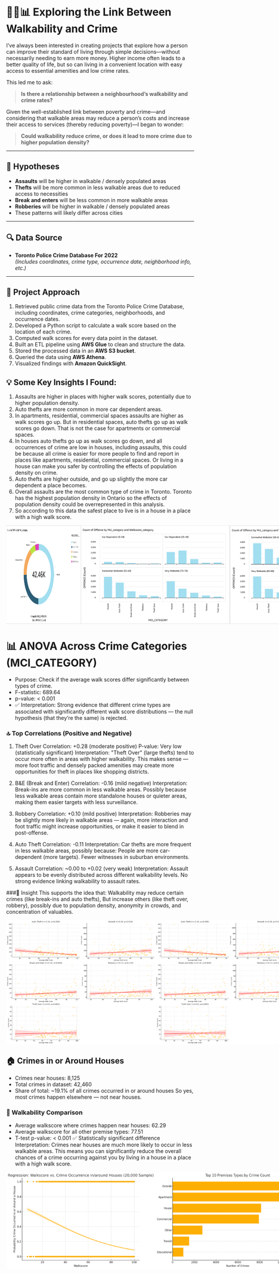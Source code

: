 # 🚶‍♂️📊 Exploring the Link Between Walkability and Crime

I’ve always been interested in creating projects that explore how a person can improve their standard of living through simple decisions—without necessarily needing to earn more money. Higher income often leads to a better quality of life, but so can living in a convenient location with easy access to essential amenities and low crime rates.

This led me to ask:

> **Is there a relationship between a neighbourhood’s walkability and crime rates?**

Given the well-established link between poverty and crime—and considering that walkable areas may reduce a person’s costs and increase their access to services (thereby reducing poverty)—I began to wonder:

> **Could walkability reduce crime, or does it lead to more crime due to higher population density?**

---

## 🔬 Hypotheses

- **Assaults** will be higher in walkable / densely populated areas  
- **Thefts** will be more common in less walkable areas due to reduced access to necessities  
- **Break and enters** will be less common in more walkable areas  
- **Robberies** will be higher in walkable / densely populated areas  
- These patterns will likely differ across cities  

---

## 🔍 Data Source

- **Toronto Police Crime Database For 2022**  
  _(Includes coordinates, crime type, occurrence date, neighborhood info, etc.)_

---

## 🧠 Project Approach

1. Retrieved public crime data from the Toronto Police Crime Database, including coordinates, crime categories, neighborhoods, and occurrence dates.  
2. Developed a Python script to calculate a walk score based on the location of each crime.  
3. Computed walk scores for every data point in the dataset.  
4. Built an ETL pipeline using **AWS Glue** to clean and structure the data.  
5. Stored the processed data in an **AWS S3 bucket**.  
6. Queried the data using **AWS Athena**.  
7. Visualized findings with **Amazon QuickSight**.

## 💡 Some Key Insights I Found:
1. Assaults are higher in places with higher walk scores, potentially due to higher population density.
2. Auto thefts are more common in more car dependent areas.
3. In apartments, residential, commercial spaces assaults are higher as walk scores go up. But in residential spaces, auto thefts go up as walk scores go down. That is not the case for apartments or commercial spaces.
4. In houses auto thefts go up as walk scores go down, and all occurrences of crime are low in houses, including assaults, this could be because all crime is easier for more people to find and report in places like apartments, residential, commercial spaces. Or living in a house can make you safer by controlling the effects of population density on crime. 
5. Auto thefts are higher outside, and go up slightly the more car dependent a place becomes.
6. Overall assaults are the most common type of crime in Toronto. Toronto has the highest population density in Ontario so the effects of population density could be overrepresented in this analysis.
7. So according to this data the safest place to live is in a house in a place with a high walk score.

<div style="display: flex; justify-content: space-between; width: 400px;">
  <img src="Charts/Count_of_offence_by_MCI_Category.png" width="50%"/>
  <img src="Charts/Count_of_offence_by_MCI_Category_and_Walkscore_Category.png"/>
  <img src="Charts/Count_of_offence_by_MCI_Category_and_Walkscore_Category_2.png"/>
  <img src="Charts/Count_of_offence_by_MCI_Category_Location_Category_Premises_Type.png"/>
  <img src="Charts/Count_of_offence_by_MCI_Category_Location_Category_Walkscore_Category.png"/>
  <img src="Charts/Count_of_offence_by_MCI_Category_Offence.png"/>
  <img src="Charts/Count_of_offence_by_MCI_Category_Walkscore_Category.png"/>
</div>

# 📊 ANOVA Across Crime Categories (MCI_CATEGORY)
 - Purpose: Check if the average walk scores differ significantly between types of crime.
 - F-statistic: 689.64
 - p-value: < 0.001
 - ✅ Interpretation: Strong evidence that different crime types are associated with significantly different walk score distributions — the null hypothesis (that they’re the same) is rejected.

### 🔝 Top Correlations (Positive and Negative)
1. Theft Over
Correlation: +0.28 (moderate positive)
P-value: Very low (statistically significant)
Interpretation: "Theft Over" (large thefts) tend to occur more often in areas with higher walkability.
 This makes sense — more foot traffic and densely packed amenities may create more opportunities for theft in places like shopping districts.

2. B&E (Break and Enter)
Correlation: -0.16 (mild negative)
Interpretation: Break-ins are more common in less walkable areas.
 Possibly because less walkable areas contain more standalone houses or quieter areas, making them easier targets with less surveillance.

3. Robbery
Correlation: +0.10 (mild positive)
Interpretation: Robberies may be slightly more likely in walkable areas — again, more interaction and foot traffic might increase opportunities, or make it easier to blend in post-offense.

4. Auto Theft
Correlation: -0.11
Interpretation: Car thefts are more frequent in less walkable areas, possibly because:
People are more car-dependent (more targets).
Fewer witnesses in suburban environments.

5. Assault
Correlation: ~0.00 to +0.02 (very weak)
Interpretation: Assault appears to be evenly distributed across different walkability levels. No strong evidence linking walkability to assault rates.

###🧠 Insight
This supports the idea that:
Walkability may reduce certain crimes (like break-ins and auto thefts),
But increase others (like theft over, robbery), possibly due to population density, anonymity in crowds, and concentration of valuables.

<div style="display: flex; justify-content: space-between; width: 400px;">
  <img src="Charts/MCI_category_Walkscore_regression.png"/>
  <img src="Charts/MCI_category_Walkscore_regression.png"/>
  <img src="Charts/Top_6_crime_categories_by_correlation_with_walkscore.png"/>
</div>

## 🏠 Crimes in or Around Houses
 - Crimes near houses: 8,125
 - Total crimes in dataset: 42,460
 - Share of total: ~19.1% of all crimes occurred in or around houses
 So yes, most crimes happen elsewhere — not near houses.

### 🚶 Walkability Comparison
 - Average walkscore where crimes happen near houses: 62.29
 - Average walkscore for all other premise types: 77.51
 - T-test p-value: < 0.001
✅ Statistically significant difference
Interpretation:
 Crimes near houses are much more likely to occur in less walkable areas. This means you can significantly reduce the overall chances of a crime occurring against you by living in a house in a place with a high walk score.

<div style="display: flex; justify-content: space-between; width: 400px;">
    <img src="Charts/Walkscore_vs_crime_occurence_near_houses_regression.png"/>
    <img src="Charts/Top_ten_premises_by_crime_count.png"/>
</div>
